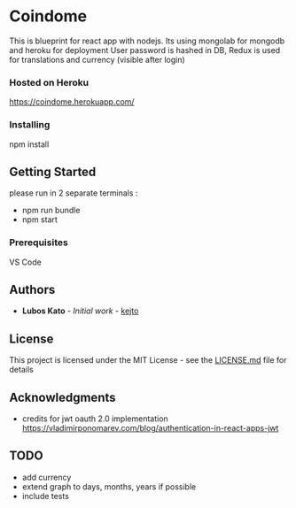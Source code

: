 # Coindome

This is blueprint for react app with nodejs.
Its using mongolab for mongodb and heroku for deployment
User password is hashed in DB,
Redux is used for translations and currency (visible after login)

### Hosted on Heroku
https://coindome.herokuapp.com/

### Installing

npm install

## Getting Started

please run in 2 separate terminals :
* npm run bundle
* npm start

### Prerequisites

VS Code

## Authors

* **Lubos Kato** - *Initial work* - [kejto](https://github.com/kejto)

## License

This project is licensed under the MIT License - see the [LICENSE.md](LICENSE.md) file for details

## Acknowledgments

* credits for jwt oauth 2.0 implementation https://vladimirponomarev.com/blog/authentication-in-react-apps-jwt

## TODO
* add currency
* extend graph to days, months, years if possible
* include tests